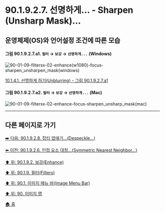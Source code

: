 # 90.1.9.2.7. 선명하게... - Sharpen (Unsharp Mask)...
## 운영체제(OS)와 언어설정 조건에 따른 모습

<a id="90-01-09-02-07-a1"></a>

#### 그림 90.1.9.2.7.a1. `필터` → `보강` → `선명하게...` (Windows)
![90-01-09-filtersx-02-enhance(w1080)-focus-sharpen_unsharpen_mask(windows)](https://github.com/wonder13662/gimp/assets/15767104/1a306ad6-8d76-446b-bfb0-ecd7aeb70ad3)

[10.1.4.1. 선명하게 하기(Unblurring) - 그림 90.1.9.2.7.a1](./10-01-04-01-unblurring.md#90-01-09-02-07-a1)

<a id="90-01-09-02-07-a2"></a>

#### 그림 90.1.9.2.7.a2. `필터` → `보강` → `선명하게...` (Mac)
![90-01-09-filtersx-02-enhance-focus-sharpen_unsharp_mask(mac)](https://github.com/wonder13662/gimp/assets/15767104/c133d045-989b-40e1-9a62-3ed8fe0a3c59)

***

## 다른 페이지로 가기

[➡️ 다음: 90.1.9.2.8. 잡티 없애기...(Despeckle...)](./90-01-09-filtersx-02-enhancex-08-despeckle.md)

[⬅️ 이전: 90.1.9.2.6. 인접 요소 대칭...(Symmetric Nearest Neighbor...)](./90-01-09-filtersx-02-enhancex-06-symmetric_nearest_neighbor.md)

[⬆️ 위: 90.1.9.2. 보강(Enhance)](./90-01-09-filtersx-02-enhance.md)

[⬆️ 위: 90.1.9. 필터(Filters)](./90-01-09-filters.md)

[⬆️ 위: 90.1. 이미지 메뉴 바(Image Menu Bar)](./90-01-00-image-menu-bar.md)

[⬆️ 위: 90. 이미지 맵](./90-00-image-map.md)

[🏠 홈](./00-home.md)
